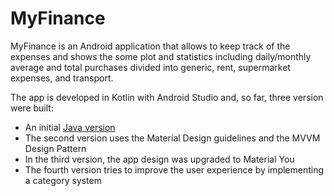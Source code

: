 # MyFinance

MyFinance is an Android application that allows to keep track of the expenses and shows the some plot and statistics including daily/monthly average and total purchases divided into generic, rent, supermarket expenses, and transport.

The app is developed in Kotlin with Android Studio and, so far, three version were built:
- An initial [Java version](https://github.com/francescofiorella/MyFinance-Java)
- The second version uses the Material Design guidelines and the MVVM Design Pattern
- In the third version, the app design was upgraded to Material You
- The fourth version tries to improve the user experience by implementing a category system
